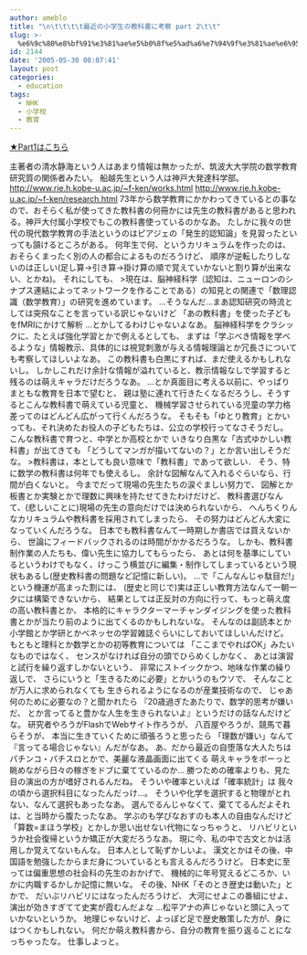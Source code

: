 ```yaml
---
author: ameblo
title: "\n\t\t\t\t最近の小学生の教科書に考察 part 2\t\t"
slug: >-
  %e6%9c%80%e8%bf%91%e3%81%ae%e5%b0%8f%e5%ad%a6%e7%94%9f%e3%81%ae%e6%95%99%e7%a7%91%e6%9b%b8%e3%81%ab%e8%80%83%e5%af%9f-part-2
id: 2144
date: '2005-05-30 08:07:41'
layout: post
categories:
  - education
tags:
  - NHK
  - 小学校
  - 教育
---
```


[★Part1はこちら](http://ameblo.jp/blog/tbinterface.php/0a113de9f5b6bc6848891daf71bfab37)

主著者の清水静海という人はあまり情報は無かったが、筑波大大学院の数学教育研究質の関係者みたい。 船越先生という人は神戸大発達科学部。 http://www.rie.h.kobe-u.ac.jp/~f-ken/works.html http://www.rie.h.kobe-u.ac.jp/~f-ken/research.html 73年から数学教育にかかわってきているとの事なので、おそらく私が使ってきた教科書の何冊かには先生の教科書があると思われる。神戸大付属小学校でもこの教科書使っているのかなあ。 たしかに我々の世代の現代数学教育の手法というのはピアジェの「発生的認知論」を見習ったといっても頷けるところがある。 何年生で何、というカリキュラムを作ったのは、おそらくまったく別の人の都合によるものだろうけど、 順序が逆転したりしないのは正しい(足し算→引き算→掛け算の順で覚えていかないと割り算が出来ない、とかね)。 それにしても、 >現在は、脳神経科学（認知は、ニューロンのシナプス連結によってネットワークを作ることである）の知見との関連で「数理認識（数学教育）」の研究を進めています。 …そうなんだ…まあ認知研究の時流としては突飛なことを言っている訳じゃないけど 「あの教科書」を使った子どもをfMRIにかけて解析 …とかしてるわけじゃないよなあ。 脳神経科学をクラシックに、たとえば強化学習とかで例えるとしても、 まずは「学ぶべき情報を学べるような」情報教示、具体的には視覚刺激が与える情報理論とか冗長さについても考察してほしいよなあ。 この教科書も白黒にすれば、まだ使えるかもしれないし。 しかしこれだけ余計な情報が溢れていると、教示情報なしで学習すると残るのは萌えキャラだけだろうなあ。 …とか真面目に考える以前に、やっぱりまともな教育を日本で望むと、 親は塾に連れて行きたくなるだろうし、そうするとこんな教科書で萌えている児童と、 機械学習させられている児童の学力格差ってのはどんどん広がって行くんだろうな。 そもそも「ゆとり教育」とかいっても、それ決めたお役人の子どもたちは、公立の学校行ってなさそうだし。 こんな教科書で育つと、中学とか高校とかで いきなり白黒な「古式ゆかしい教科書」が出てきても 「どうしてマンガが描いてないの？」とか言い出しそうだな。 >教科書は，本としても良い意味で「教科書」であって欲しい． そう、特に数学の教科書は何年でも使えるし。 余計な図解なんて入れるぐらいなら、行間が白くないと。 今までだって現場の先生たちの涙ぐましい努力で、 図解とか板書とか実験とかで理数に興味を持たせてきたわけだけど、 教科書選びなんて、(悲しいことに)現場の先生の意向だけでは決められないから、 へんちくりんなカリキュラムや教科書を採用されてしまったら、 その努力はどんどん大変になっていくんだろうな。 日本でも教科書なんて一時期しか書店では買えないから、 世論にフィードバックされるのは時間がかかるだろうな。 しかも、教科書制作業の人たちも、偉い先生に協力してもらったら、 あとは何を基準にしているというわけでもなく、けっこう横並びに編集・制作してしまっているという現状もあるし(歴史教科書の問題など記憶に新しい)。 …で「こんなんじゃ駄目だ!」という機運が高まった割には、 (歴史と同じで)実は正しい教育方法なんて一朝一夕には構築できないから、 結果としては正反対の方向に行って、もっと萌え度の高い教科書とか、 本格的にキャラクターマーチャンダイジングを使った教科書とかが当たり前のように出てくるのかもしれないな。 そんなのは副読本とか小学館とか学研とかベネッセの学習雑誌ぐらいにしておいてほしいんだけど。 もともと理科とか数学とかの初等教育については 「ここまでやればOK」みたいなものではなく、 センスがなければ自分の頭でひらめくしかなく、 あとは演習と試行を繰り返すしかないという、 非常にストイックかつ、地味な作業の繰り返しで、 さらにいうと「生きるために必要」とかいうのもウソで、 そんなことが万人に求められなくても 生きられるようになるのが産業技術なので、 じゃあ何のために必要なの？と聞かれたら 『20歳過ぎたあたりで、数学的思考が嫌いだ、 とか言ってると豊かな人生を生きられないよ』というだけの話なんだけどな。 研究者やろうがFlashでWebサイト作ろうが、 八百屋やろうが、競馬で暮らそうが、 本当に生きていくために頑張ろうと思ったら 「理数が嫌い」なんて『言ってる場合じゃない』んだがなあ。 あ、だから最近の自堕落な大人たちは パチンコ・パチスロとかで、美麗な液晶画面に出てくる 萌えキャラをボーっと眺めながら日々の稼ぎをドブに棄てているのか… 勝つための確率よりも、見た目の演出の方が嗜好されるんだね。 そういや確率といえば「確率統計」は 我々の頃から選択科目になったんだっけ…。 そういや化学を選択すると物理がとれない、なんて選択もあったなあ。 選んでるんじゃなくて、棄ててるんだよそれは、と当時から腹たったなあ。 学ぶのも学びなおすのも本人の自由なんだけど 「算数=まほう学校」とかしか思い出せない代物になっちゃうと、 リハビリというか社会復帰というか矯正が大変だろうなあ。 現に今、私の中で古文とかは活用しか覚えてないもんな。 日本人として恥ずかしいよ。 漢文とかはその後、中国語を勉強したからまだ身についているとも言えるんだろうけど。 日本史に至っては偏重思想の社会科の先生のおかげで、 機械的に年号覚えるどころか、いかに内職するかしか記憶に無いな。 その後、NHK「そのとき歴史は動いた」とかで、 だいぶリハビリにはなったんだろうけど、 大河にせよこの番組にせよ、演出が効きすぎてて史実が霞むんだよな …松平アナの声じゃないと頭に入っていかないというか。 地理じゃないけど、よっぽど足で歴史散策した方が、身にはつくかもしれない。 何だか萌え教科書から、自分の教育を振り返ることになっちゃったな。 仕事しよっと。